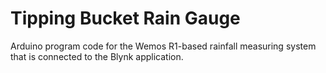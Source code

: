 # Tipping Bucket Rain Gauge

Arduino program code for the Wemos R1-based rainfall measuring system that is connected to the Blynk application.
